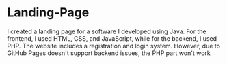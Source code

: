 # Landing-Page
I created a landing page for a software I developed using Java. For the frontend, I used HTML, CSS, and JavaScript, while for the backend, I used PHP. The website includes a registration and login system. However, due to GitHub Pages doesn´t support backend issues, the PHP part won't work
